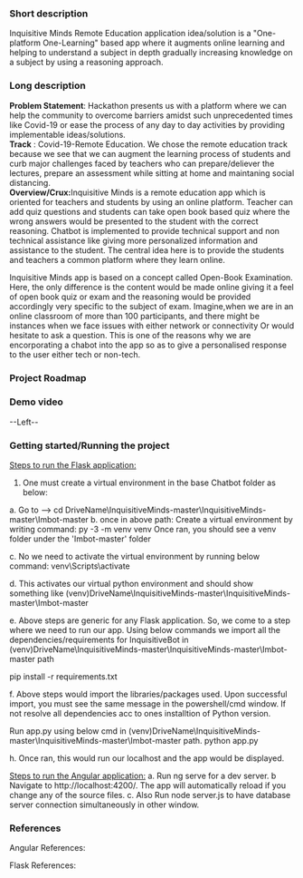 <h3>Short description</h3>
Inquisitive Minds Remote Education application idea/solution is a "One-platform One-Learning" based app where it augments online learning and helping to understand a subject in depth gradually increasing knowledge on a subject by using a reasoning approach. 
 

<h3>Long description</h3>
<b>Problem Statement</b>:
 Hackathon presents us with a platform where we can help the community to overcome barriers amidst such unprecedented times like Covid-19 or ease the process of any day to day activities by providing implementable ideas/solutions.
<br>
<b>Track</b> : Covid-19-Remote Education. 
We chose the remote education track because we see that we can augment the learning process of students and curb major challenges faced by teachers who can prepare/deliever the   lectures, prepare an assessment while sitting at home and maintaning social distancing.
<br>
<b>Overview/Crux:</b>Inquisitive Minds is a remote education app which is oriented for teachers and students by using an online platform.
Teacher can add quiz questions and students can take open book based quiz where the wrong answers would be presented to the student with the correct reasoning.
Chatbot is implemented to provide technical support and non technical assistance like giving more personalized information and assistance to the student. 
The central idea here is to provide the students and teachers a common platform where they learn online.
  
Inquisitive Minds app is based on a concept called Open-Book Examination. Here, the only difference is the content would be made online giving it a feel of open book quiz or exam and the reasoning would be provided accordingly very specific to the subject of exam.
Imagine,when we are in an online classroom of more than 100 participants, and there might be instances when we face issues with either network or connectivity Or would hesitate to ask a question. This is one of the reasons why we are encorporating a chabot into the app so as to give a personalised response to the user either tech or non-tech.

<h3>Project Roadmap</h3>


<h3>Demo video</h3>
--Left--


<h3>Getting started/Running the project</h3>

<u>Steps to run the Flask application:</u>
1. One must create a virtual environment in the base Chatbot folder as below:

a. Go to --> cd DriveName\InquisitiveMinds-master\InquisitiveMinds-master\Imbot-master
b. once in above path: Create a virtual environment by writing command: py -3 -m venv venv
Once ran, you should see a venv folder under the 'Imbot-master' folder

c. No we need to activate the virtual environment by running below command:
venv\Scripts\activate

d. This activates our virtual python environment and should show something like
(venv)DriveName\InquisitiveMinds-master\InquisitiveMinds-master\Imbot-master

e. Above steps are generic for any Flask application. So, we come to a step where we need to run our app. Using below commands we import all the dependencies/requirements for InquisitiveBot in (venv)DriveName\InquisitiveMinds-master\InquisitiveMinds-master\Imbot-master path

pip install -r requirements.txt

   
f. Above steps would import the libraries/packages used. Upon successful import, you must see the same message in the powershell/cmd window. If not resolve all dependencies acc to ones installtion of Python version.

Run app.py using below cmd in (venv)DriveName\InquisitiveMinds-master\InquisitiveMinds-master\Imbot-master path.
python app.py

h. Once ran, this would run our localhost and the app would be displayed.


<u>Steps to run the Angular application:</u>
a. Run ng serve for a dev server.
b  Navigate to http://localhost:4200/. The app will automatically reload if you change any of the source files.
c. Also Run node server.js to have database server connection simultaneously in other window.



<h3>References</h3>
Angular References:

Flask References:



